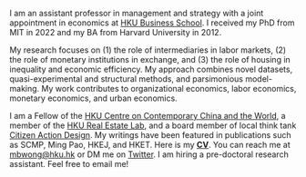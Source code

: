 I am an assistant professor in management and strategy with a joint appointment in economics at [HKU Business School](https://www.hkubs.hku.hk/). I received my PhD from MIT in 2022 and my BA from Harvard University in 2012. 

My research focuses on (1) the role of intermediaries in labor markets, (2) the role of monetary institutions in exchange, and (3) the role of housing in inequality and economic efficiency. My approach combines novel datasets, quasi-experimental and structural methods, and parsimonious model-making. My work contributes to organizational economics, labor economics, monetary economics, and urban economics. 

I am a Fellow of the [HKU Centre on Contemporary China and the World](https://cccw.hku.hk/), a member of the [HKU Real Estate Lab](https://relab.hku.hk/), and a board member of local think tank [Citizen Action Design](https://www.projectchange.hk/about-us/our-story/#about-cadl). My writings have been featured in publications such as SCMP, Ming Pao, HKEJ, and HKET. Here is my __[CV](/pdf/CV.pdf)__. You can reach me at [mbwong@hku.hk](mailto:mbwong@hku.hk) or DM me on [Twitter](https://twitter.com/mbwong). I am hiring a pre-doctoral research assistant. Feel free to email me! 
